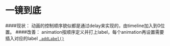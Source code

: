# 一镜到底
####现状：
动画的控制顺序貌似都是通过delay来实现的，由timeline加入到0位置。
####改善：
animation按顺序定义并打上label，每个animation再设置需要插入对应的label
[`.addLabel()`](https://greensock.com/docs/TimelineMax/addLabel()) 

